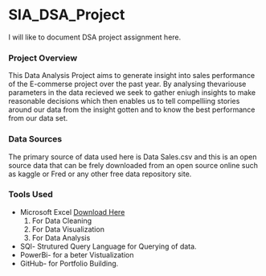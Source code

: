 # SIA_DSA_Project
I will like to document DSA project assignment here.
### Project Overview
This Data Analysis Project aims to generate insight into sales performance of the E-commerse project over the past year. By analysing thevariouse parameters in the data recieved we seek to gather eniugh insights to make reasonable decisions which then enables us to tell compelliing stories around our data from the insight gotten and to know the best performance from our data set.

### Data Sources
The primary source of data used here is Data Sales.csv and this is an open source data that can be frely downloaded from an open source online such as kaggle or Fred or any other free data repository site.

### Tools Used
- Microsoft Excel [Download Here](https://www.microsoft.com)
  1. For Data Cleaning
  2. For Data Visualization
  3. For Data Analysis
- SQl- Strutured Query Language for Querying of data.
- PowerBi- for a beter Vistualization
- GitHub- for Portfolio Building.
